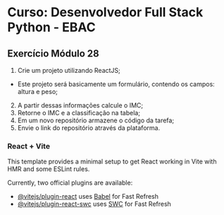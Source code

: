 # Curso: Desenvolvedor Full Stack Python - EBAC
## Exercício Módulo 28
1. Crie um projeto utilizando ReactJS;
- Este projeto será basicamente um formulário, contendo os campos: altura e peso;
2. A partir dessas informações calcule o IMC;
3. Retorne o IMC e a classificação na tabela;
4. Em um novo repositório armazene o código da tarefa;
5. Envie o link do repositório através da plataforma.

### React + Vite

This template provides a minimal setup to get React working in Vite with HMR and some ESLint rules.

Currently, two official plugins are available:

- [@vitejs/plugin-react](https://github.com/vitejs/vite-plugin-react/blob/main/packages/plugin-react/README.md) uses [Babel](https://babeljs.io/) for Fast Refresh
- [@vitejs/plugin-react-swc](https://github.com/vitejs/vite-plugin-react-swc) uses [SWC](https://swc.rs/) for Fast Refresh
